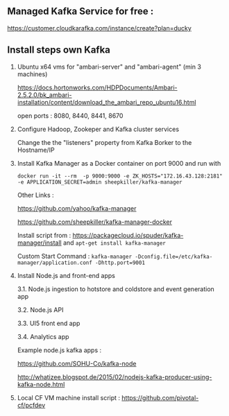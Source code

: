 ## Managed Kafka Service for free : 

https://customer.cloudkarafka.com/instance/create?plan=ducky

## Install steps own Kafka

1. Ubuntu x64 vms for "ambari-server" and "ambari-agent" (min 3 machines)

   https://docs.hortonworks.com/HDPDocuments/Ambari-2.5.2.0/bk_ambari-installation/content/download_the_ambari_repo_ubuntu16.html

   open ports : 8080, 8440, 8441, 8670

2. Configure Hadoop, Zookeper and Kafka cluster services

   Change the the "listeners" property from Kafka Borker to the Hostname/IP

3. Install Kafka Manager as a Docker container on port 9000 and run with 

   `docker run -it --rm  -p 9000:9000 -e ZK_HOSTS="172.16.43.128:2181" -e APPLICATION_SECRET=admin sheepkiller/kafka-manager`

   Other Links : 
   
   https://github.com/yahoo/kafka-manager
   
   https://github.com/sheepkiller/kafka-manager-docker
   
   Install script from : https://packagecloud.io/spuder/kafka-manager/install and `apt-get install kafka-manager`
   
   Custom Start Command : `kafka-manager -Dconfig.file=/etc/kafka-manager/application.conf -Dhttp.port=9001`
   
3. Install Node.js and front-end apps

   3.1. Node.js ingestion to hotstore and coldstore and event generation app
   
   3.2. Node.js API
   
   3.3. UI5 front end app
   
   3.4. Analytics app
   
   Example node.js kafka apps : 
   
   https://github.com/SOHU-Co/kafka-node

   http://whatizee.blogspot.de/2015/02/nodejs-kafka-producer-using-kafka-node.html
   
4. Local CF VM machine install script : https://github.com/pivotal-cf/pcfdev
